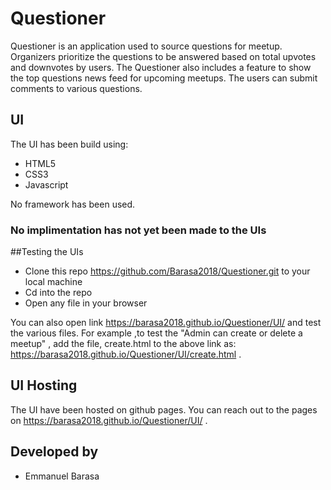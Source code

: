 # Questioner

Questioner is an application used to source questions for meetup. Organizers prioritize the questions to be answered based on total upvotes and downvotes by users. The Questioner also includes a feature to show the top questions news feed for upcoming meetups. The users can submit comments to various questions.

## UI  

The UI has been build using:

* HTML5  
* CSS3  
* Javascript 

No framework has been used.

### No implimentation has not yet been made to the UIs

##Testing the UIs

* Clone this repo https://github.com/Barasa2018/Questioner.git to your local machine
* Cd into the repo
* Open any file in your browser

You can also open link https://barasa2018.github.io/Questioner/UI/ and test the various files. For example ,to test the "Admin can create or delete a meetup" , add the file, create.html to the above link as: https://barasa2018.github.io/Questioner/UI/create.html .

## UI Hosting

The UI have been hosted on github pages. You can reach out to the pages on https://barasa2018.github.io/Questioner/UI/ .

## Developed by

* Emmanuel Barasa
